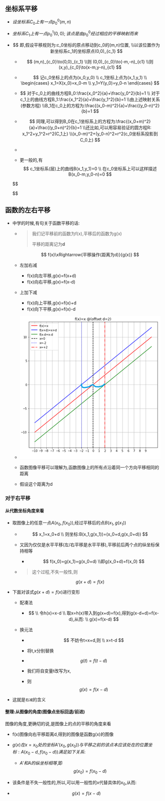 ##  坐标系平移

- $设坐标系C_0上有一点p_0^0(m,n)$

- $坐标系C_1上有一点p_0^1(0,0);该点是由p_0^0经过相应的平移映射而来$

- $$
  即,假设平移规则为:c_0坐标的原点移动到c_0的(m,n)位置,
  \\以该位置作为新坐标系c_1的坐标原点(0,0)_{c_1}
  $$

  

  - 
    $$
    (m,n)_{c_0}\to(0,0)_{c_1}
    \\则
    (0,0)_{c_0}\to(-m,-n)_{c1}
    \\则
    (x,y)_{c_0}\to(x-m,y-n)_{c1}
    $$
    

  - 
    $$
    记c_0坐标上的点为(x_0,y_0)
    \\
    c_1坐标上点为(x_1,y_1)
    \\
    \begin{cases}
    x_1=X(x_0)=x_0-m
    \\
    y_1=Y(y_0)=y_0-n
    \end{cases}
    $$
    

  - $$
    对于c_0上的曲线方程B_0:\frac{x_0^2}{a}+\frac{y_0^2}{b}=1
    \\
    对于c_1上的曲线方程B_1:\frac{x_1^2}{a}+\frac{y_1^2}{b}=1
    \\由上述映射关系(参数方程)
    \\B_1在c_0上的方程为:\frac{(x_0-m)^2}{a}+\frac{(y_0-n)^2}{b}=1
    $$

    

  - $$
    同理,可以得到B_0在c_1坐标系上的方程为:\frac{(x_0+m)^2}{a}+\frac{(y_0+n)^2}{b}=1
    \\还比如,可以用容易验证的圆方程R:
    x_1^2+y_1^2=r^2(C_1上)
    \\(x_0-m)^2+(y_0-n)^2=r^2(c_0坐标系投影到C_0上)
    $$

  - 

  - 更一般的,有
    $$
    c_1坐标系(层)上的曲线B(x_1,y_1)=0
    \\
    在c_0坐标系上可以这样描述B(x_0-m,y_0-n)=0
    $$
    

  

  
  $$
  
  $$
  

## 函数的左右平移

- 中学的时候,有句关于函数平移的话:

  - > 我们记平移前的函数为f(x),平移后的函数为g(x)
    >
    > 平移的距离记为**d**

    $$
    f(x)\xRightarrow{平移操作(距离为d)}{g(x)}
    $$

    

  - 左加右减

    - f(x)向左平移,g(x)=f(x+d)
    - f(x)向右平移,g(x)=f(x-d)

  - 上加下减

    - f(x)向上平移,g(x)=f(x)+d
    - f(x)向下平移,g(x)=f(x)-d

  - ![image-20220625194002543](../image/image-20220625194002543.png)

  - 函数图像平移可以理解为,函数图像上的所有点沿着同一个方向平移相同的距离

  - 假设这个距离为d

### 对于右平移

#### 从代数坐标角度来看

- 取图像上的任意一点$A(x_0,f(x_0))$,经过平移后的点$B(x_1,g(x_1))$

  - $$
     x_1=x_0+d
    \\ 则坐标:B(x_1,g(x_1))=(x_0+d,g(x_0+d))
    $$

    

  - 又因为仅仅是水平平移(左/右平移是水平平移),平移前后两个点的纵坐标保持相等

    - $$
      f(x_0)=g(x_1)=g(x_0+d)
      \\即g(x_0+d)=f(x_0)
      $$

      

  - > 这个过程,不失一般性,则

    
    $$
    g(x+d)=f(x)
    $$
    
  
    

- 下面对该式$g(x+d)=f(x)$进行变形

  - 配凑法

    - $$
      \\ 令h(x)=x-d
      \\ 取x=h(x)带入到g(x+d)=f(x),得到g(x-d+d)=f(x-d),从而:
      \\ g(x)=f(x-d)
      $$

      

  - 换元法

    - $$
       不妨令t=x+d,则
      \\ x=t-d
      $$

      

    - 将t,x分别替换

    - $$
      g(t)=f(t-d)
      $$

      

    - 我们将自变量t改写为x,

    - 则
      $$
      g(x)=f(x-d)
      $$
      

- 这就是`右减`的含义

#### 整理:从图像的角度(图像点坐标回退/前进)

图像的角度,更确切的说,是图像上的点的平移的角度来看

- f(x)图像向右平移距离d,得到的图像是函数g(x)的图像

- $g(x)在x=x_0处的坐标A'(x_0,g(x_0))与平移之前的该点本应该处在的位置坐标:A(x_0-d,f(x_0-d))满足如下关系:$

  

  - $A'和A的纵坐标相等$,即
    $$
    g(x_0)=f(x_0-d)
    $$
    
- 该条件是不失一般性的,所以,可以用一般性的x代替具体的$x_0$,从而:
  
- $$
    g(x)=f(x-d)
    $$
  
  









